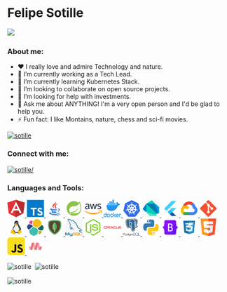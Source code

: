 # Felipe Sotille

<p align="left"> <img src="https://komarev.com/ghpvc/?username=sotille&label=Profile%20views&color=0e75b6&style=flat alt="sotille" /> </p>

<!--img width="1000" src="https://media.giphy.com/media/0bGYUwfH5KEvvJEyWu/giphy.gif" alt="github" -->

### About me:

- :hearts: I really love and admire Technology and nature. 
- 🔭 I’m currently working as a Tech Lead.
- 🌱 I’m currently learning Kubernetes Stack.
- 👯 I’m looking to collaborate on open source projects.
- 🤔 I’m looking for help with investments.
- 💬 Ask me about ANYTHING! I'm a very open person and I'd be glad to help you.
- ⚡ Fun fact: I like Montains, nature, chess and sci-fi movies.

<p align="left"> <a href="https://github.com/ryo-ma/github-profile-trophy"><img src="https://github-profile-trophy.vercel.app/?username=sotille&theme=onedark&column=7&margin-w=10&margin-h=10" alt="sotille" /></a> </p>

<h3 align="left">Connect with me:</h3>
<p align="left">
<a href="https://linkedin.com/in/sotille/" target="blank"><img align="center" src="https://cdn.jsdelivr.net/npm/simple-icons@3.0.1/icons/linkedin.svg" alt="sotille/" height="30" width="40" /></a>
</p>

<h3 align="left">Languages and Tools:</h3>
<p align="left"> <a href="https://angular.io" target="_blank"> <img src="img/angular.png" alt="angularjs" width="40" height="40"/> </a> <a href="https://www.typescriptlang.org/" target="_blank"> <img src="img/typescript.png" alt="typescript" width="40" height="40"/> </a> <a href="https://www.java.com" target="_blank"> <img src="img/java.png" alt="java" width="40" height="40"/> </a> <a href="https://spring.io/" target="_blank"> <img src="img/spring.png" alt="spring" width="40" height="40"/> </a> <a href="https://aws.amazon.com" target="_blank"> <img src="img/aws.png" alt="aws" width="40" height="40"/> </a> <a href="https://www.docker.com/" target="_blank"> <img src="img/docker.png" alt="docker" width="40" height="40"/> </a> <a href="https://kubernetes.io" target="_blank"> <img src="img/kubernetes.png" alt="kubernetes" width="40" height="40"/> </a> <a href="https://dart.dev" target="_blank"> <img src="img/dartlang.png" alt="dart" width="40" height="40"/> </a>  <a href="https://flutter.dev" target="_blank"> <img src="img/flutter.png" alt="flutter" width="40" height="40"/> </a> <a href="https://cloud.google.com" target="_blank"> <img src="img/google-cloud.png" alt="gcp" width="40" height="40"/> </a> <a href="https://git-scm.com/" target="_blank"> <img src="img/git.png" alt="git" width="40" height="40"/> </a> <a href="https://www.linux.org/" target="_blank"> <img src="img/linux.png" alt="linux" width="40" height="40"/> </a> <a href="https://www.elastic.co" target="_blank"> <img src="img/elastic.svg" alt="elasticsearch" width="40" height="40"/> </a> <a href="https://www.mongodb.com/" target="_blank"> <img src="img/mongodb.png" alt="mongodb" width="40" height="40"/> </a> <a href="https://www.mysql.com/" target="_blank"> <img src="img/mysql.png" alt="mysql" width="40" height="40"/> </a> <a href="https://nodejs.org" target="_blank"> <img src="img/nodejs.png" alt="nodejs" width="40" height="40"/> </a> <a href="https://www.oracle.com/" target="_blank"> <img src="img/orace.png" alt="oracle" width="40" height="40"/> </a> <a href="https://www.postgresql.org" target="_blank"> <img src="img/postgresql.png" alt="postgresql" width="40" height="40"/> </a> <a href="https://www.python.org" target="_blank"> <img src="img/python.png" alt="python" width="40" height="40"/> </a> <a href="https://getbootstrap.com" target="_blank"> <img src="img/bootstrap.png" alt="bootstrap" width="40" height="40"/> </a> <a href="https://www.w3schools.com/css/" target="_blank"> <img src="img/css3.png" alt="css3" width="40" height="40"/> </a> <a href="https://www.w3.org/html/" target="_blank"> <img src="img/html5.png" alt="html5" width="40" height="40"/> </a> <a href="https://developer.mozilla.org/en-US/docs/Web/JavaScript" target="_blank"> <img src="img/js.png" alt="javascript" width="40" height="40"/> <a href="https://materializecss.com/" target="_blank"> <img src="img/materialize.png" alt="materialize" width="40" height="40"/> </a> </a> </p>

<p><img align="center" src="https://github-readme-stats.vercel.app/api/top-langs?username=sotille&show_icons=true&locale=en&theme=tokyonight&langs_count=3" alt="sotille" /> &nbsp;<img align="center" src="https://github-readme-stats.vercel.app/api?username=sotille&show_icons=true&locale=en&theme=tokyonight" alt="sotille" /></p>

<p><img align="center" src="https://github-readme-streak-stats.herokuapp.com/?user=sotille&theme=dark" alt="sotille" /></p>

